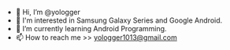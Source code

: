 - 👋 Hi, I’m @yologger
- 💞️ I'm interested in Samsung Galaxy Series and Google Android.
- 🌱 I’m currently learning Android Programming.
- 📫 How to reach me >> yologger1013@gmail.com

<!---
yologger/yologger is a ✨ special ✨ repository because its `README.md` (this file) appears on your GitHub profile.
You can click the Preview link to take a look at your changes.
--->
